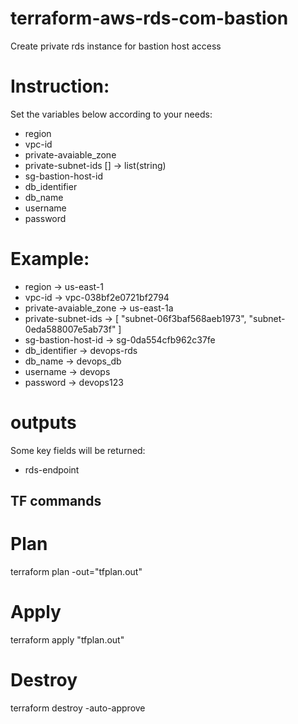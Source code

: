 # terraform-aws-rds-com-bastion
Create private rds instance for bastion host access

# Instruction:

Set the variables below according to your needs:

- region
- vpc-id
- private-avaiable_zone
- private-subnet-ids [] -> list(string)
- sg-bastion-host-id
- db_identifier
- db_name
- username
- password

# Example:

- region                -> us-east-1
- vpc-id                -> vpc-038bf2e0721bf2794
- private-avaiable_zone -> us-east-1a
- private-subnet-ids    -> [ "subnet-06f3baf568aeb1973",  "subnet-0eda588007e5ab73f" ]
- sg-bastion-host-id    -> sg-0da554cfb962c37fe
- db_identifier         -> devops-rds
- db_name               -> devops_db
- username              -> devops
- password              -> devops123

# outputs

Some key fields will be returned:

- rds-endpoint

## TF commands

# Plan
terraform plan -out="tfplan.out"
# Apply
terraform apply "tfplan.out"
# Destroy
terraform destroy -auto-approve
